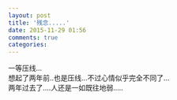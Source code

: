 ```yaml
---
layout: post
title: '残念.....'
date: 2015-11-29 01:56
comments: true
categories: 
---
```

一等压线...
<br>
想起了两年前..也是压线...不过心情似乎完全不同了...
<br>
两年过去了....人还是一如既往地弱.....
<br>
<!--more-->
